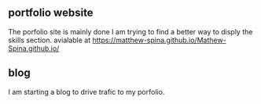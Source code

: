 ## portfolio website

The porfolio site is mainly done I am trying to find a better way to disply the skills section.
avialable at https://matthew-spina.github.io/Mathew-Spina.github.io/

## blog 
I am starting a blog to drive trafic to my porfolio.
